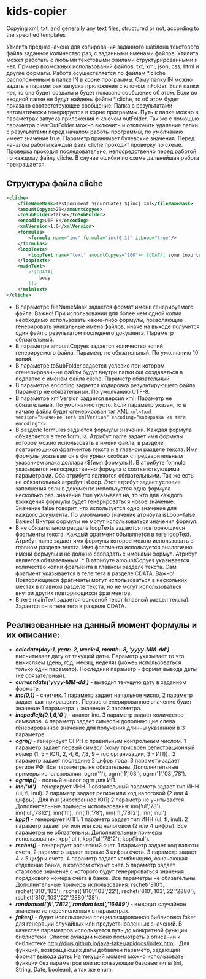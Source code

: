 # kids-copier
 Copying xml, txt, and generally any text files, structured or not, according to the specified templates

Утилита предназначена для копирования заданного шаблона текстового файла заданное количество раз, с заданными именами файлов.
Утилита может работать с любыми текстовыми файлами структурированными и нет. Пример возможных использований файлов: txt, xml, json, css, html и другие форматы.
Работа осуществляется по файлам *.cliche расположенным в папке IN в корне программы. Саму папку IN можно задать в параметрах запуска приложения с ключом  inFolder. Если папки нет, то она будет создана и будет показано сообщение об этом. Если во входной папке не будут найдены файлы *.cliche, то об этом будет показано соответствующее сообщение.
Папка с результатами автоматически генерируется в корне программы. Путь к папке можно в параметрах запуска приложения с ключом  outFolder. Так же с помощью параметра clearOutFolder можно включить и отключить удаление папки с результатами перед началом работы программы, по умолчанию имеет значение true. Параметр принимает булевские значения.
Перед началом работы каждый файл cliche проходит проверку по схеме. Проверка проходит последовательно, непосредственно перед работой по каждому файлу cliche. В случае ошибки по схеме дальнейшая работа прекращается.

## Структура файла cliche
```xml
<cliche>
	<fileNameMask>TestDocument_${currDate}_${inc}.xml</fileNameMask>
	<amountCopyes>20</amountCopyes>
	<toSubFolder>false</toSubFolder>
	<encoding>UTF-8</encoding>
	<xmlVersion>1.0</xmlVersion>
	<formulas>
		<formula name="inc" formula="inc(0,1)" isLoop="true"/>
	</formulas>
	<loopTexts>
		<loopText name="text" amountCopyes="100"><![CDATA[ some loop text]]></loopText>
	</loopTexts>
	<mainText>
		<![CDATA[
			body
		]]>
	</mainText>
</cliche>
```
* В параметре fileNameMask задается формат имени генерируемого файла. Важно! При использовании для более чем одной копии необходимо использовать какие-либо формулы, позволяющие генерировать уникальные имена файлов, иначе на выходе получится один файл с результатом последнего документа. Параметр обязательный.
* В параметре amountCopyes задается количество копий генерируемого файла. Параметр не обязательный. По умолчанию 10 копий.
* В параметре toSubFolder задается условие при котором сгенерированные файлы будут внутри папки out создаваться в подпапке с именем файла cliche. Параметр обязательный.
* В параметре encoding задается кодировка результирующего файла. Параметр не обязательный. По умолчанию UTF-8.
* В параметре xmlVersion задается версия xml. Параметр не обязательный. По умолчанию пусто. Если параметр указан, то в начале файла будет сгенерирован тэг XML ```xml<?xml version="значение тега xmlVersion" encoding="кодировка из тега encoding"?>```.
* В разделе formulas задаются формулы значений. Каждая формула объявляется в теге formula. Атрибут name задает имя формулы которое можно использовать в имени файла, в разделе повторяющихся фрагментов текста и в главном разделе текста. Имя формулы указывается в фигурных скобках с предварительным указанием знака доллара (${имя формулы}). В атрибуте formula указывается непосредственно формула с соответствующими параметрами. Оба атрибута являются обязательными. Так же есть не обязательный атребут isLoop. Этот атрибут задает условие заполнения если в документе используется одна формула несколько раз. значение true указывает на, то что для каждого вхождения формулы будет генерироваться новое значение. Значение false говорит, что используется одно значение для каждого документа. По умолчанию значение атрибута isLoop=false. Важно! Внутри формулы не могут использоваться значения формул.
* В не обязательном разделе loopTexts задаются повторяющиеся фрагменты текста. Каждый фрагмент объявляется в теге loopText. Атрибут name задает имя формулы которое можно использовать в главном разделе текста. Имя фрагмента используется аналогично имени формулы и не должно совпадать с именами формул. Атрибут является обязательным. * В атрибуте amountCopyes указывается количество копий фрагмента в главном разделе текста. Сам фрагмент указывается в теле тега в разделе CDATA. Важно! Повторяющиеся фрагменты могут использоваться в нескольких местах в главном разделе текста, но не могут использоваться внутри других повторяющихся фрагментов. 
* В теге mainText задается основной текст (главный раздел текста). Задается он в теле тега в разделе CDATA.

## Реализованные на данный момент формулы и их описание:

* ***calcdate(day:1, year:-2, week:4, month:-8, 'yyyy-MM-dd')*** - высчитывает дату от текущей даты. Параметр указывает то что вычисляем (день, год, месяц, неделя) (можеь использоваться только один параметр). Последний параметр - формат вывода даты (не обязательный).
* ***currentdate('yyyy-MM-dd')*** - выводит текущую дату в заданном формате.
* ***inc(0,1)*** - счетчик. 1 параметр задает начальное число, 2 параметр задает шаг приращения. Первое сгенерированное значение будет значение 1 параметра + значение 2 параметра.
* ***incpadleft(0,1,6,'0')*** - аналог inc. 3 параметр задает количество символов. 4 параметр задает символы дополняющие слева генерированное значение для получения длинны указанной в 3 параметре.
* ***ogrn()*** - генерирует ОГРН с правильным контрольным числом. 1 параметр задает первый символ (кому присвоен регистрационный номер (1, 5 – ЮЛ, 2, 4, 6, 7,8, 9 – гос организации, 3 - ИП)) . 2 параметр задает последние 2 цифры года. 3 параметр  задает регион РФ. Все параметры не обязательны. Дополнительные примеры использования: ogrn('1'), ogrn('1','03'), ogrn('1','03','78').
* ***ogrnip()*** - полный аналог ogrn для ИП.
* ***inn('ul')*** - генерирует ИНН. 1 обязательный параметр задает тип ИНН (ul, fl, inul). 2 параметр задает регион или код налоговой (2 или 4 цифры). Для inul (иностранное ЮЛ) 2 параметр не учитывается. Дополнительные примеры использования: inn('ul','78'), inn('ul','7812'), inn('fl'), inn('fl','78'), inn('fl','7812'), inn('inul').
* ***kpp()*** - генерирует КПП. 1 параметр задает тип ИНН (ul, fl, inul). 2 параметр задает регион или код налоговой (2 или 4 цифры). Все параметры не обязательны.  Дополнительные примеры использования: kpp('ul'), kpp('ul','7812'), kpp('inul').
* ***rschet()*** - генерирует расчетный счет. 1 параметр задает код валюты счета. 2 параметр задает первые 3 цифры счета. 3 параметр задает 4 и 5 цифры счета. 4 параметр задает комбинацию, означающая отделение банка, в котором открыт счёт. 5 параметр задает стартовое значение с которого будут генерироваться значения порядкового номера счёта в банке. Все параметры не обязательны. Дополнительные примеры использования: rschet('810'), rschet('810','103'), rschet('810','103','22'), rschet('810','103','22','2880'), rschet('810','103','22','2880','38').
* ***randomset('fl','7812','random text','16489')*** - выводит случайное значение из перечисленных в параметрах.
* ***faker()*** - будет использована специализированная библиотека faker для генерации случайных или предустановленных значений. В качестве параметров используется путь до конкретной функции библиотеки. Список функций можно посмотреть в описании к библиотеке http://dius.github.io/java-faker/apidocs/index.html . Для функций, возвращающих даты добавлен параметр, задающий формат вывода даты. На текущий момент можно использовать функции без параметров или использующие базовые типы (int, String, Date, boolean), а так же enum.
